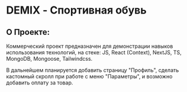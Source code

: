 <h1>DEMIX - Спортивная обувь</h1>
<h2>О Проекте:</h2>
<p>Коммерческий проект предназначен для демонстрации навыков использования технологий, на стеке: JS, React (Context), NextJS, TS, MongoDB, Mongoose, Tailwindcss.</p> 
<p>В дальнейшем планируется добавить страницу "Профиль", сделать кастомный скролл при работе с меню "Параметры", и возможно добавить оплату за товар.</p>
